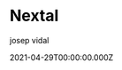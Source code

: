 ---
title: Nextal
github: https://github.com/jvidalv/nextal
demo: https://nextal.josepvidal.dev/
license: MIT
author: josep vidal
author_link: ''
author_twitter: ''
author_github: jvidalv
date: 2021-04-29T00:00:00.000Z
ssg:
  - Next
cms:
css:
  - Tailwind
archetype:
  - Boilerplate
services: null
hosting:
  - Netlify
  - Vercel
description: >-
  Starter template for NextJs with TypeScript. Supports Tailwind with
  CSS-Modules. Jest and react/testing-library configured and ready to go. Also
  ESLint, Prettier, Husky, Commit-lint and Atomic Design for components.
stale: false
disabled: false
disabled_reason: null
draft: false
---